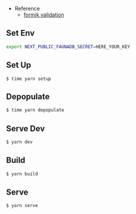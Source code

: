 - Reference
  - [formik validation](https://formik.org/docs/guides/validation)


## Set Env

```bash
export NEXT_PUBLIC_FAUNADB_SECRET=HERE_YOUR_KEY
```

## Set Up

```fauna
$ time yarn setup
```

## Depopulate

```bash
$ time yarn depopulate
```

## Serve Dev

```bash
$ yarn dev
```

## Build

```bash
$ yarn build
```

## Serve

```bash
$ yarn serve
```

